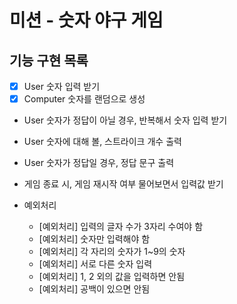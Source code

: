 # 미션 - 숫자 야구 게임

## 기능 구현 목록
- [X] User 숫자 입력 받기
- [X] Computer 숫자를 랜덤으로 생성
-   User 숫자가 정답이 아닐 경우, 반복해서 숫자 입력 받기
-   User 숫자에 대해 볼, 스트라이크 개수 출력
-   User 숫자가 정답일 경우, 정답 문구 출력
-  게임 종료 시, 게임 재시작 여부 물어보면서 입력값 받기

- 예외처리
    -   [예외처리] 입력의 글자 수가 3자리 수여야 함
    -   [예외처리] 숫자만 입력해야 함
    -   [예외처리] 각 자리의 숫자가 1~9의 숫자
    -   [예외처리] 서로 다른 숫자 입력
    -   [예외처리] 1, 2 외의 값을 입력하면 안됨
    -   [예외처리] 공백이 있으면 안됨